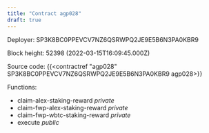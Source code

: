```yaml
---
title: "Contract agp028"
draft: true
---
```

Deployer: SP3K8BC0PPEVCV7NZ6QSRWPQ2JE9E5B6N3PA0KBR9


 



Block height: 52398 (2022-03-15T16:09:45.000Z)

Source code: {{<contractref "agp028" SP3K8BC0PPEVCV7NZ6QSRWPQ2JE9E5B6N3PA0KBR9 agp028>}}

Functions:

* claim-alex-staking-reward _private_
* claim-fwp-alex-staking-reward _private_
* claim-fwp-wbtc-staking-reward _private_
* execute _public_

